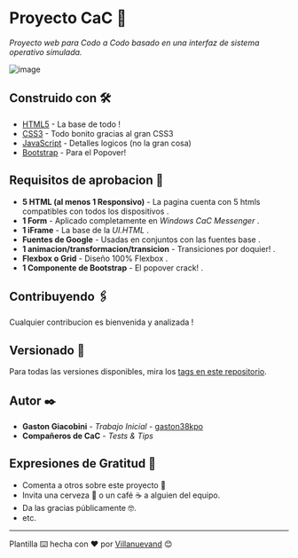 # Proyecto CaC 📖

_Proyecto web para Codo a Codo basado en una interfaz de sistema operativo simulada._

![image](https://user-images.githubusercontent.com/77559010/117723961-75e5e980-b1b9-11eb-8c3e-2028183cfa56.png)

## Construido con 🛠️

* [HTML5](https://lenguajehtml.com/) - La base de todo !
* [CSS3](https://lenguajecss.com/) - Todo bonito gracias al gran CSS3
* [JavaScript](https://lenguajejs.com/) - Detalles logicos (no la gran cosa)
* [Bootstrap](https://getbootstrap.com/) - Para el Popover!

## Requisitos de aprobacion 📌

* **5 HTML (al menos 1 Responsivo)** - La pagina cuenta con 5 htmls compatibles con todos los dispositivos .
* **1 Form** - Aplicado completamente en _Windows CaC Messenger_ .
* **1 iFrame** - La base de la _UI.HTML_ .
* **Fuentes de Google** - Usadas en conjuntos con las fuentes base .
* **1 animacion/transformacion/transicion** - Transiciones por doquier! .
* **Flexbox o Grid** - Diseño 100% Flexbox .
* **1 Componente de Bootstrap** - El popover crack! .

## Contribuyendo 🖇️

Cualquier contribucion es bienvenida y analizada !

## Versionado 📌

Para todas las versiones disponibles, mira los [tags en este repositorio](https://github.com/gaston38kpo/gaston38kpo.github.io/tags).

## Autor ✒️

* **Gaston Giacobini** - *Trabajo Inicial* - [gaston38kpo](https://github.com/gaston38kpo)
* **Compañeros de CaC** - *Tests & Tips*

## Expresiones de Gratitud 🎁

* Comenta a otros sobre este proyecto 📢
* Invita una cerveza 🍺 o un café ☕ a alguien del equipo. 
* Da las gracias públicamente 🤓.
* etc.



---------------------
Plantilla ⌨️ hecha con ❤️ por [Villanuevand](https://github.com/Villanuevand) 😊
